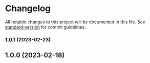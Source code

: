 # Changelog

All notable changes to this project will be documented in this file. See [standard-version](https://github.com/conventional-changelog/standard-version) for commit guidelines.

### [1.0.1](https://github.com/OperationMonkey/common-core-js/compare/eslint-config-core/v1.0.0...eslint-config-core/v1.0.1) (2023-02-23)

## 1.0.0 (2023-02-18)
